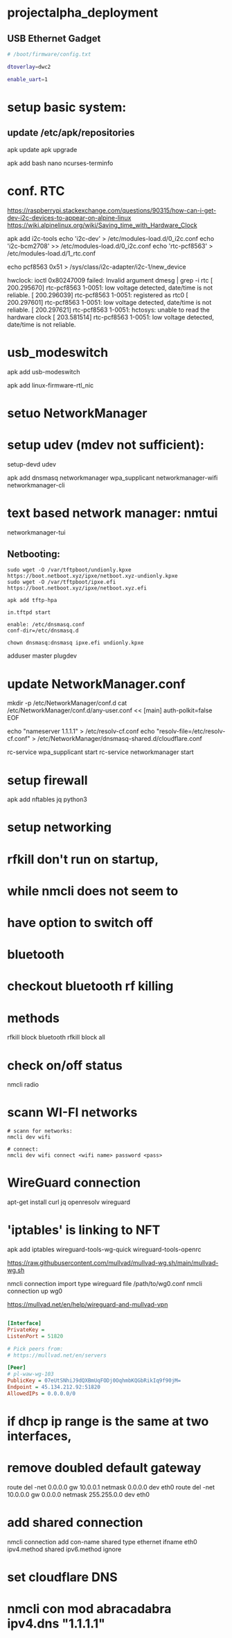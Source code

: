 # projectalpha_deployment

## USB Ethernet Gadget

```bash
# /boot/firmware/config.txt

dtoverlay=dwc2

enable_uart=1
```

# setup basic system: 
## update /etc/apk/repositories
apk update
apk upgrade

apk add bash nano ncurses-terminfo

# conf. RTC
https://raspberrypi.stackexchange.com/questions/90315/how-can-i-get-dev-i2c-devices-to-appear-on-alpine-linux
https://wiki.alpinelinux.org/wiki/Saving_time_with_Hardware_Clock

apk add i2c-tools
echo 'i2c-dev' > /etc/modules-load.d/0_i2c.conf
echo 'i2c-bcm2708' >> /etc/modules-load.d/0_i2c.conf
echo 'rtc-pcf8563' > /etc/modules-load.d/1_rtc.conf

echo pcf8563 0x51 > /sys/class/i2c-adapter/i2c-1/new_device

hwclock: ioctl 0x80247009 failed: Invalid argument
dmesg | grep -i rtc
[  200.295670] rtc-pcf8563 1-0051: low voltage detected, date/time is not reliable.
[  200.296039] rtc-pcf8563 1-0051: registered as rtc0
[  200.297601] rtc-pcf8563 1-0051: low voltage detected, date/time is not reliable.
[  200.297621] rtc-pcf8563 1-0051: hctosys: unable to read the hardware clock
[  203.581514] rtc-pcf8563 1-0051: low voltage detected, date/time is not reliable.


# usb_modeswitch

apk add usb-modeswitch

apk add linux-firmware-rtl_nic
# setuo NetworkManager

# setup udev (mdev not sufficient): 
setup-devd udev

apk add dnsmasq networkmanager wpa_supplicant networkmanager-wifi networkmanager-cli 

# text based network manager: nmtui
networkmanager-tui

## Netbooting: 
```
sudo wget -O /var/tftpboot/undionly.kpxe https://boot.netboot.xyz/ipxe/netboot.xyz-undionly.kpxe
sudo wget -O /var/tftpboot/ipxe.efi https://boot.netboot.xyz/ipxe/netboot.xyz.efi

apk add tftp-hpa

in.tftpd start

enable: /etc/dnsmasq.conf
conf-dir=/etc/dnsmasq.d

chown dnsmasq:dnsmasq ipxe.efi undionly.kpxe

```



adduser master plugdev

# update NetworkManager.conf

mkdir -p /etc/NetworkManager/conf.d
cat /etc/NetworkManager/conf.d/any-user.conf <<
[main]
auth-polkit=false
EOF


echo "nameserver 1.1.1.1" > /etc/resolv-cf.conf
echo "resolv-file=/etc/resolv-cf.conf" > /etc/NetworkManager/dnsmasq-shared.d/cloudflare.conf


rc-service wpa_supplicant start
rc-service networkmanager start


# setup firewall
apk add nftables jq python3


# setup networking

# rfkill don't run on startup,
# while nmcli does not seem to
# have option to switch off
# bluetooth
# checkout bluetooth rf killing
# methods
rfkill block bluetooth
rfkill block all

# check on/off status
nmcli radio

# scann WI-FI networks
```
# scann for networks:
nmcli dev wifi

# connect: 
nmcli dev wifi connect <wifi name> password <pass>
```

# WireGuard connection

apt-get install curl jq openresolv wireguard
# 'iptables' is linking to NFT
apk add iptables wireguard-tools-wg-quick wireguard-tools-openrc

https://raw.githubusercontent.com/mullvad/mullvad-wg.sh/main/mullvad-wg.sh


nmcli connection import type wireguard file /path/to/wg0.conf
nmcli connection up wg0


https://mullvad.net/en/help/wireguard-and-mullvad-vpn

```ini

[Interface]
PrivateKey = 
ListenPort = 51820

# Pick peers from: 
# https://mullvad.net/en/servers

[Peer]
# pl-waw-wg-103 
PublicKey = 07eUtSNhiJ9dQXBmUqFODj0OqhmbKQGbRikIq9f90jM=
Endpoint = 45.134.212.92:51820
AllowedIPs = 0.0.0.0/0


```

# if dhcp ip range is the same at two interfaces,
# remove doubled default gateway
route del -net 0.0.0.0 gw 10.0.0.1 netmask 0.0.0.0 dev eth0
route del -net 10.0.0.0 gw 0.0.0.0 netmask 255.255.0.0 dev eth0

# add shared connection
nmcli connection add con-name shared type ethernet ifname eth0 ipv4.method shared ipv6.method ignore
# set cloudflare DNS
# nmcli con mod abracadabra ipv4.dns "1.1.1.1"


